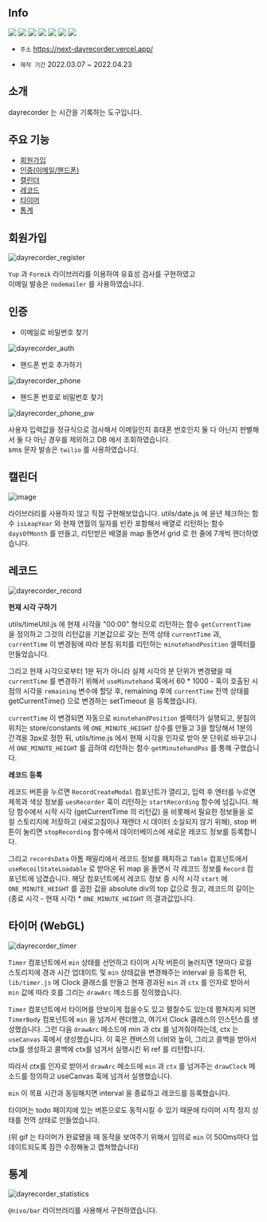 ## Info

<img src="https://img.shields.io/badge/Next.js-000000?style=for-the-badge&logo=Next.js&logoColor=white"> <img src="https://img.shields.io/badge/TailwindCSS-06B6D4?style=for-the-badge&logo=TailwindCSS&logoColor=white">  <img src="https://img.shields.io/badge/Twilio-F22F46?style=for-the-badge&logo=Twilio&logoColor=white"> <img src="https://img.shields.io/badge/Recoil-303846?style=for-the-badge&logo=Recoil&logoColor=white">  <img src="https://img.shields.io/badge/GraphQL-E10098?style=for-the-badge&logo=GraphQL&logoColor=white">  <img src="https://img.shields.io/badge/Formik-F9FAFB?style=for-the-badge&logo=Formik&logoColor=white"> <img src="https://img.shields.io/badge/Nodemailer-22B573?style=for-the-badge&logo=Nodemailer&logoColor=white">

- `주소` https://next-dayrecorder.vercel.app/  
 
- `제작 기간` 2022.03.07 ~ 2022.04.23 

## 소개
dayrecorder 는 시간을 기록하는 도구입니다.

## 주요 기능 
- [회원가입](##회원가입)
- [인증(이메일/핸드폰)](##인증(이메일/핸드폰))
- [캘린더](##캘린더)
- [레코드](##레코드)
- [타이머](##타이머)
- [통계](##통계)

## 회원가입 
![dayrecorder_register](https://user-images.githubusercontent.com/81809559/184519776-66713091-de18-4701-9407-9fc6b3e24b35.gif)

`Yup` 과 `Formik` 라이브러리를 이용하여 유효성 검사를 구현하였고  
이메일 발송은 `nodemailer` 를 사용하였습니다.

## 인증

- 이메일로 비밀번호 찾기  

![dayrecorder_auth](https://user-images.githubusercontent.com/81809559/184520108-368972ff-88b1-4133-a038-53dcd90022ac.gif)

- 핸드폰 번호 추가하기  

![dayrecorder_phone](https://user-images.githubusercontent.com/81809559/184520811-d39ae64c-46e8-45f1-8de3-4d3a6d44e365.gif)

- 핸드폰 번호로 비밀번호 찾기  

![dayrecorder_phone_pw](https://user-images.githubusercontent.com/81809559/184520865-4fbf42b6-9ea0-4299-8382-793ea6c3c817.gif)

사용자 입력값을 정규식으로 검사해서 이메일인지 휴대폰 번호인지 둘 다 아닌지 판별해서 둘 다 아닌 경우를 제외하고 DB 에서 조회하였습니다.  
sms 문자 발송은 `twilio` 를 사용하였습니다.

## 캘린더
![image](https://user-images.githubusercontent.com/81809559/184520995-11d3b234-a8e2-4454-8317-5689607cae07.png)

라이브러리를 사용하지 않고 직접 구현해보았습니다.
utils/date.js 에 윤년 체크하는 함수 `isLeapYear` 와 현재 연월의 일자를 빈칸 포함해서 배열로 리턴하는 함수 `daysOfMonth` 를 만들고, 리턴받은 배열을 map 돌면서 grid 로 한 줄에 7개씩 렌더하였습니다.

## 레코드
![dayrecorder_record](https://user-images.githubusercontent.com/81809559/184523872-ce78829d-c302-477e-8e28-86b4fa95b489.gif)

**현재 시각 구하기**

utils/timeUtil.js 에 현재 시각을 "00:00" 형식으로 리턴하는 함수 `getCurrentTime` 을 정의하고 
그것의 리턴값을 기본값으로 갖는 전역 상태 `currentTime` 과,
`currentTime` 이 변경됨에 따라 분침 위치를 리턴하는 `minutehandPosition` 셀렉터를 만들었습니다.

그리고 현재 시각으로부터 1분 뒤가 아니라 실제 시각의 분 단위가 변경됐을 때 `currentTime` 를 변경하기 위해서 `useMinutehand` 훅에서 60 * 1000 - 훅이 호출된 시점의 시각을 `remaining` 변수에 할당 후,
remaining 후에 `currentTime` 전역 상태를 getCurrentTime() 으로 변경하는 setTimeout 을 등록했습니다. 

`currentTime` 이 변경되면 자동으로 `minutehandPosition` 셀렉터가 실행되고, 분침의 위치는 store/constants 에 `ONE_MINUTE_HEIGHT` 상수를 만들고 3을 할당해서 1분의 간격을 3px로 정한 뒤, utils/time.js 에서 현재 시각을 인자로 받아 분 단위로 바꾸고나서 `ONE_MINUTE_HEIGHT` 를 곱하여 리턴하는 함수 `getMinutehandPos` 를 통해 구했습니다.

**레코드 등록**

레코드 버튼을 누르면 `RecordCreateModal` 컴포넌트가 열리고, 입력 후 엔터를 누르면 제목과 색상 정보를 `uesRecorder` 훅이 리턴하는 `startRecording` 함수에 넘깁니다. 
해당 함수에서 시작 시각 (getCurrentTime 의 리턴값) 을 비롯해서 필요한 정보들을 로컬 스토리지에 저장하고 (새로고침이나 재렌더 시 데이터 소실되지 않기 위해), stop 버튼이 눌리면 `stopRecording` 함수에서 데이터베이스에 새로운 레코드 정보를 등록합니다.

그리고 `recordsData` 아톰 패밀리에서 레코드 정보를 패치하고 `Table` 컴포넌트에서 `useRecoilStateLoadable` 로 받아온 뒤 map 을 돌면서 각 레코드 정보를 `Record` 컴포넌트에 넘겼습니다.
해당 컴포넌트에서 레코드 정보 중 시작 시각 `start` 에 `ONE_MINUTE_HEIGHT` 를 곱한 값을 absolute div의 top 값으로 줬고, 레코드의 길이는 (종료 시각 - 현재 시각) * `ONE_MINUTE_HEIGHT` 의 결과값입니다. 


## 타이머 (WebGL)
![dayrecorder_timer](https://user-images.githubusercontent.com/81809559/184523420-1dbc223a-7763-463b-9093-a5869347628e.gif)

`Timer` 컴포넌트에서 `min` 상태를 선언하고 타이머 시작 버튼이 눌러지면 1분마다 로컬 스토리지에 경과 시간 업데이트 및 `min` 상태값을 변경해주는 interval 을 등록한 뒤, `lib/timer.js` 에 Clock 클래스를 만들고 현재 경과된 `min` 과 `ctx` 를 인자로 받아서 `min` 값에 따라 호를 그리는 `drawArc` 메소드를 정의했습니다.

`Timer` 컴포넌트에서 타이머를 안보이게 접을수도 있고 펼칠수도 있는데 펼쳐지게 되면 `TimerBody` 컴포넌트에 `min` 을 넘겨서 렌더했고, 여기서 Clock 클래스의 인스턴스를 생성했습니다.
그런 다음 `drawArc` 메소드에 min 과 ctx 를 넘겨줘야하는데, ctx 는 `useCanvas` 훅에서 생성했습니다. 
이 훅은 캔버스의 너비와 높이, 그리고 콜백을 받아서 ctx를 생성하고 콜백에 ctx를 넘겨서 실행시킨 뒤 ref 를 리턴합니다. 

따라서 ctx를 인자로 받아서 `drawArc` 메소드에 `min` 과 `ctx` 를 넘겨주는 `drawClock` 메소드를 정의하고 useCanvas 훅에 넘겨서 실행했습니다.

`min` 이 목표 시간과 동일해지면 interval 을 종료하고 레코드를 등록했습니다.

타이머는 todo 페이지에 있는 버튼으로도 동작시킬 수 있기 때문에 타이머 시작 정지 상태를 전역 상태로 만들었습니다.

(위 gif 는 타이머가 완료됐을 때 동작을 보여주기 위해서 임의로 `min` 이 500ms마다 업데이트되도록 잠깐 수정해놓고 캡쳐했습니다)  

## 통계 
![dayrecorder_statistics](https://user-images.githubusercontent.com/81809559/184527358-fabd9bae-292a-4b03-9820-0b8960936e39.gif)

`@nivo/bar` 라이브러리를 사용해서 구현하였습니다.
